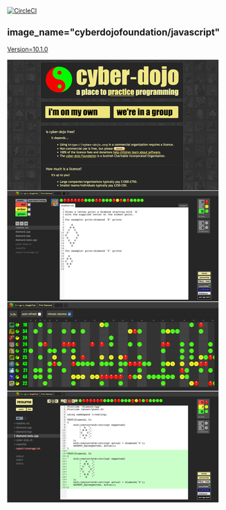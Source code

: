 
[![CircleCI](https://circleci.com/gh/cyber-dojo-languages/javascript.svg?style=svg)](https://circleci.com/gh/cyber-dojo-languages/javascript)

## image_name="cyberdojofoundation/javascript"

[Version=10.1.0](https://github.com/cyber-dojo-languages/javascript/blob/master/check_version.sh)

![cyber-dojo.org home page](https://github.com/cyber-dojo/cyber-dojo/blob/master/shared/home_page_snapshot.png)
